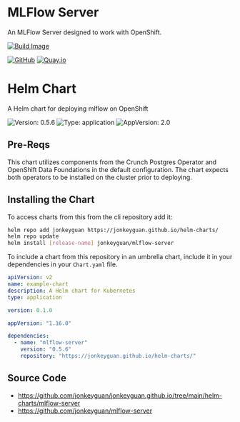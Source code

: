 # MLFlow Server

An MLFlow Server designed to work with OpenShift.

[![Build Image](https://github.com/jonkeyguan/mlflow-server/actions/workflows/build-image.yml/badge.svg)](https://github.com/jonkeyguan/mlflow-server/actions/workflows/build-image.yml)

[![GitHub](https://img.shields.io/badge/GitHub-repo-blue.svg)](https://github.com/strangiato/mlflow-server) [![Quay.io](https://img.shields.io/badge/Quay.io-image-blue.svg)](https://quay.io/repository/troyer/mlflow-server)

# Helm Chart

A Helm chart for deploying mlflow on OpenShift

![Version: 0.5.6](https://img.shields.io/badge/Version-0.5.6-informational?style=flat-square) ![Type: application](https://img.shields.io/badge/Type-application-informational?style=flat-square) ![AppVersion: 2.0](https://img.shields.io/badge/AppVersion-2.0-informational?style=flat-square)

## Pre-Reqs

This chart utilizes components from the Crunch Postgres Operator and OpenShift Data Foundations in the default configuration.  The chart expects both operators to be installed on the cluster prior to deploying.

## Installing the Chart

To access charts from this from the cli repository add it:

```sh
helm repo add jonkeyguan https://jonkeyguan.github.io/helm-charts/
helm repo update
helm install [release-name] jonkeyguan/mlflow-server
```

To include a chart from this repository in an umbrella chart, include it in your dependencies in your `Chart.yaml` file.

```yaml
apiVersion: v2
name: example-chart
description: A Helm chart for Kubernetes
type: application

version: 0.1.0

appVersion: "1.16.0"

dependencies:
  - name: "mlflow-server"
    version: "0.5.6"
    repository: "https://jonkeyguan.github.io/helm-charts/"
```

## Source Code

* <https://github.com/jonkeyguan/jonkeyguan.github.io/tree/main/helm-charts/mlflow-server>
* <https://github.com/jonkeyguan/mlflow-server>

